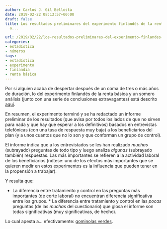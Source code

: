 ```yaml
---
author: Carlos J. Gil Bellosta
date: 2019-02-22 08:13:57+00:00
draft: false
title: Los resultados preliminares del experimento finlandés de la renta básica apestan
  a...

url: /2019/02/22/los-resultados-preliminares-del-experimento-finlandes-de-la-renta-basica-apestan-a/
categories:
- estadística
- números
tags:
- estadística
- experimento
- finlandia
- renta básica
---
```





Por si alguien acaba de despertar después de un coma de tres o más años de duración, lo del experimento finlandés de la renta básica y un somero análisis (junto con una serie de conclusiones extravagantes) está descrito [aquí](https://ctxt.es/es/20190213/Politica/24395/renta-basica-Finlandia-trabajo-bienestar-Alberto-Tena.htm).







En resumen, el experimento terminó y se ha redactado un informe preliminar de los resultados (que avisa por todos los lados de que no sirven para nada y que hay que esperar a los definitivos) basados en entrevistas telefónicas (con una tasa de respuesta muy baja) a los beneficiarios del plan (y a unos cuantos que no lo son y que conforman un grupo de control).







El informe indica que a los entrevistados se les han realizado _muchas_ (subrayado) preguntas de todo tipo y luego analiza _algunas_ (subrayado también) respuestas. Las más importantes se refieren a la actividad laboral de los beneficiarios (nótese: uno de los efectos más importantes que se quieren medir en estos experimentos es la influencia que pueden tener en la propensión a trabajar).







Y resulta que:





  * La diferencia entre tratamiento y control en las preguntas más importantes (de corte laboral) no encuentran diferencia significativa entre los grupos.  * La diferencia entre tratamiento y control en las _pocas_ preguntas (de las _muchas_ del cuestionario) que glosa el informe son todas significativas (muy significativas, de hecho).





Lo cual apesta a... efectivamente: [gominolas verdes](https://xkcd.com/882/).



